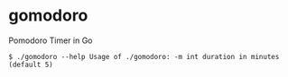 # gomodoro
Pomodoro Timer in Go

`$ ./gomodoro --help
Usage of ./gomodoro:
  -m int
    	duration in minutes (default 5)`
